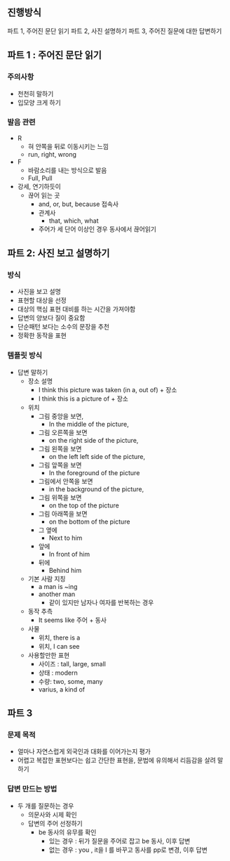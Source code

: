 ## 진행방식
파트 1, 주어진 문단 읽기
파트 2, 사진 설명하기
파트 3, 주어진 질문에 대한 답변하기

## 파트 1 : 주어진 문단 읽기

### 주의사항
- 천천히 말하기
- 입모양 크게 하기

### 발음 관련
- R
	- 혀 안쪽을 뒤로 이동시키는 느낌
	- run, right, wrong
- F
	- 바람소리를 내는 방식으로 발음
	- Full, Pull
- 강세, 연기하듯이
	- 끊어 읽는 곳
		- and, or, but, because 접속사
		- 관계사 
			- that, which, what
		- 주어가 세 단어 이상인 경우 동사에서 끊어읽기

## 파트 2: 사진 보고 설명하기

### 방식
- 사진을 보고 설명
- 표현할 대상을 선정
- 대상의 핵심 표현 대비를 하는 시간을 가져야함
- 답변의 양보다 질이 중요함
- 단순패턴 보다는 소수의 문장을 추천
- 정확한 동작을 표현

### 템플릿 방식
- 답변 말하기
	- 장소 설명
		- I think this picture was taken (in a, out of) + 장소
		- I think this is a picture of + 장소
	- 위치
		- 그림 중앙을 보면,
			- In the middle of the picture,
		- 그림 오른쪽을 보면
			- on the right side of the picture,
		- 그림 왼쪽을 보면
			- on the left left side of the picture,
		- 그림 앞쪽을 보면
			- In the foreground of the picture
		- 그림에서 안쪽을 보면
			- in the background of the picture,
		- 그림 위쪽을 보면
			- on the top of the picture
		- 그림 아래쪽을 보면
			- on the bottom of the picture
		- 그 옆에
			- Next to him
		- 앞에
			- In front of him
		- 뒤에
			- Behind him
	-  기본 사람 지칭
		- a man is ~ing
		- another man
			- 같이 있지만 남자나 여자를 반복하는 경우
	- 동작 추측
		- It seems like 주어 + 동사
	- 사물
		- 위치, there is a
		- 위치, I can see
	- 사용할만한 표현
		- 사이즈 : tall, large, small
		- 상태 :  modern
		- 수량: two, some, many
		- varius, a kind of

## 파트 3
### 문제 목적
- 얼마나 자연스럽게 외국인과 대화를 이어가는지 평가
- 어렵고 복잡한 표현보다는 쉽고 간단한 표현을, 문법에 유의해서 리듬감을 살려 말하기

### 답변 만드는 방법
- 두 개를 질문하는 경우
	- 의문사와 시제 확인
	- 답변의 주어 선정하기
		- be 동사의 유무를 확인
			- 있는 경우 : 뒤가 질문을 주어로 잡고 be 동사, 이후 답변
			- 없는 경우 : you , it을 I 를 바꾸고 동사를 pp로 변경, 이후 답변